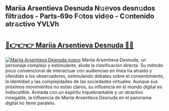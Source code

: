 ## Mariia Arsentieva Desnuda N𝚞𝚎vos desn𝚞dos filtr𝚊dos - Parts-69o F𝚘tos vid𝚎o - C𝚘ntenido atr𝚊ctivo YVLVh

# <h2><a href="http://mb0lug.tromn.icu/?c=Mariia+Arsentieva+Desnuda">🔗👉👉👉 Mariia Arsentieva Desnuda 🔗🔗</a></h2>

[![Mariia Arsentieva Desnuda nuevo](https://i.imgur.com/pEAQMta.gif)](http://mb0lug.tromn.icu/?c=Mariia+Arsentieva+Desnuda)
Mariia Arsentieva Desnuda, un personaje complejo y estimulante, elude la clasificación directa. Su método poco convencional de interactuar con audiencias en línea ha atraído y ofendido a los observadores, estimulando debates sobre el consentimiento, la identidad y las complejidades de las sociedades virtuales. Aunque sus próximos movimientos no están claros, su influencia en el mundo digital es indiscutible. Armada con un espíritu inquebrantable y un atractivo innegable, la influencia de Mariia Arsentieva Desnuda en el panorama digital no tiene paralelo.
